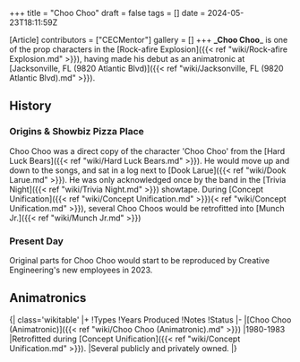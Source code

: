 +++
title = "Choo Choo"
draft = false
tags = []
date = 2024-05-23T18:11:59Z

[Article]
contributors = ["CECMentor"]
gallery = []
+++
**_Choo Choo**_ is one of the prop characters in the [Rock-afire Explosion]({{< ref "wiki/Rock-afire Explosion.md" >}}), having made his debut as an animatronic at [Jacksonville, FL (9820 Atlantic Blvd)]({{< ref "wiki/Jacksonville, FL (9820 Atlantic Blvd).md" >}}).

## History ##

### Origins & Showbiz Pizza Place ###
Choo Choo was a direct copy of the character 'Choo Choo' from the [Hard Luck Bears]({{< ref "wiki/Hard Luck Bears.md" >}}). He would move up and down to the songs, and sat in a log next to [Dook Larue]({{< ref "wiki/Dook Larue.md" >}}). He was only acknowledged once by the band in the [Trivia Night]({{< ref "wiki/Trivia Night.md" >}}) showtape. During [Concept Unification]({{< ref "wiki/Concept Unification.md" >}}){< ref "wiki/Concept Unification.md" >}}), several Choo Choos would be retrofitted into [Munch Jr.]({{< ref "wiki/Munch Jr.md" >}})

### Present Day ###
Original parts for Choo Choo would start to be reproduced by Creative Engineering's new employees in 2023.

## Animatronics ##
{| class='wikitable'
|+
!Types
!Years Produced
!Notes
!Status
|-
|[Choo Choo (Animatronic)]({{< ref "wiki/Choo Choo (Animatronic).md" >}})
|1980-1983
|Retrofitted during [Concept Unification]({{< ref "wiki/Concept Unification.md" >}}).
|Several publicly and privately owned.
|}